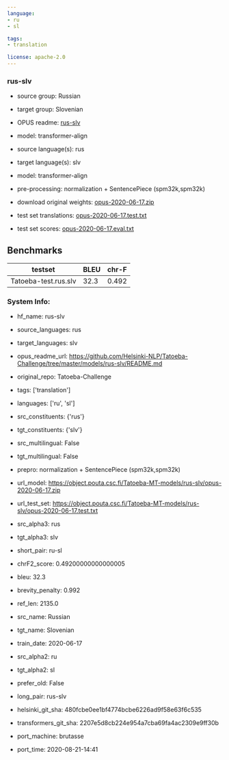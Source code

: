 ```yaml
---
language: 
- ru
- sl

tags:
- translation

license: apache-2.0
---
```


### rus-slv

* source group: Russian 
* target group: Slovenian 
*  OPUS readme: [rus-slv](https://github.com/Helsinki-NLP/Tatoeba-Challenge/tree/master/models/rus-slv/README.md)

*  model: transformer-align
* source language(s): rus
* target language(s): slv
* model: transformer-align
* pre-processing: normalization + SentencePiece (spm32k,spm32k)
* download original weights: [opus-2020-06-17.zip](https://object.pouta.csc.fi/Tatoeba-MT-models/rus-slv/opus-2020-06-17.zip)
* test set translations: [opus-2020-06-17.test.txt](https://object.pouta.csc.fi/Tatoeba-MT-models/rus-slv/opus-2020-06-17.test.txt)
* test set scores: [opus-2020-06-17.eval.txt](https://object.pouta.csc.fi/Tatoeba-MT-models/rus-slv/opus-2020-06-17.eval.txt)

## Benchmarks

| testset               | BLEU  | chr-F |
|-----------------------|-------|-------|
| Tatoeba-test.rus.slv 	| 32.3 	| 0.492 |


### System Info: 
- hf_name: rus-slv

- source_languages: rus

- target_languages: slv

- opus_readme_url: https://github.com/Helsinki-NLP/Tatoeba-Challenge/tree/master/models/rus-slv/README.md

- original_repo: Tatoeba-Challenge

- tags: ['translation']

- languages: ['ru', 'sl']

- src_constituents: {'rus'}

- tgt_constituents: {'slv'}

- src_multilingual: False

- tgt_multilingual: False

- prepro:  normalization + SentencePiece (spm32k,spm32k)

- url_model: https://object.pouta.csc.fi/Tatoeba-MT-models/rus-slv/opus-2020-06-17.zip

- url_test_set: https://object.pouta.csc.fi/Tatoeba-MT-models/rus-slv/opus-2020-06-17.test.txt

- src_alpha3: rus

- tgt_alpha3: slv

- short_pair: ru-sl

- chrF2_score: 0.49200000000000005

- bleu: 32.3

- brevity_penalty: 0.992

- ref_len: 2135.0

- src_name: Russian

- tgt_name: Slovenian

- train_date: 2020-06-17

- src_alpha2: ru

- tgt_alpha2: sl

- prefer_old: False

- long_pair: rus-slv

- helsinki_git_sha: 480fcbe0ee1bf4774bcbe6226ad9f58e63f6c535

- transformers_git_sha: 2207e5d8cb224e954a7cba69fa4ac2309e9ff30b

- port_machine: brutasse

- port_time: 2020-08-21-14:41